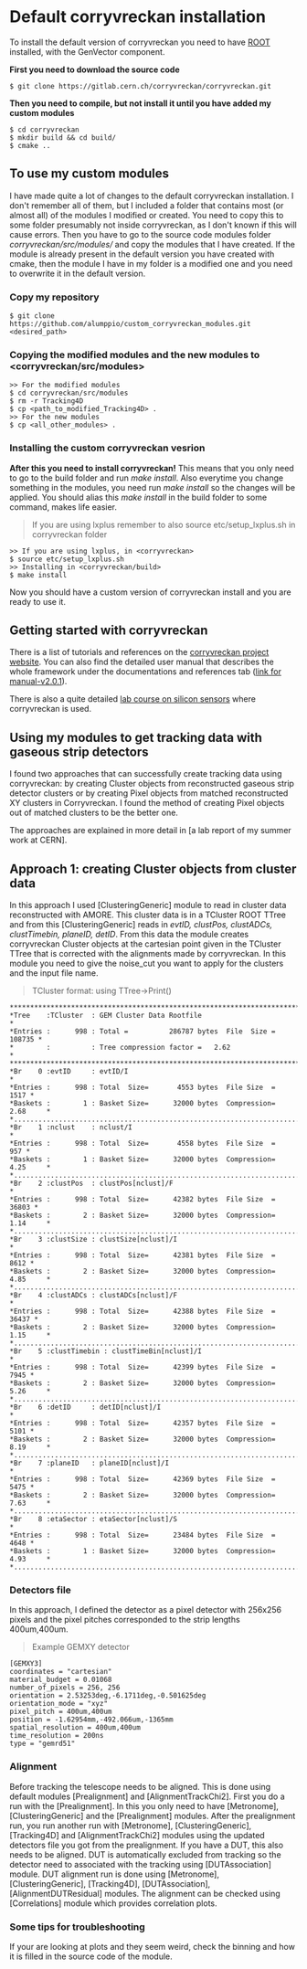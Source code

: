 # Default corryvreckan installation
To install the default version of corryvreckan you need to have [ROOT](https://root.cern.ch/building-root) installed, with the GenVector component.

**First you need to download the source code** 
```
$ git clone https://gitlab.cern.ch/corryvreckan/corryvreckan.git
```
**Then you need to compile, but not install it until you have added my custom modules**
```
$ cd corryvreckan
$ mkdir build && cd build/
$ cmake ..
```

## To use my custom modules

I have made quite a lot of changes to the default corryvreckan installation. I don't remember all of them, but I included a folder that contains most (or almost all) of the modules I modified or created. You need to copy this to some folder presumably not inside corryvreckan, as I don't known if this will cause errors. Then you have to go to the source code modules folder *corryvreckan/src/modules/* and copy the modules that I have created. If the module is already present in the default version you have created with cmake, then the module I have in my folder is a modified one and you need to overwrite it in the default version.

### Copy my repository
```
$ git clone https://github.com/alumppio/custom_corryvreckan_modules.git <desired_path>
```

### Copying the modified modules and the new modules to <corryvreckan/src/modules>
```
>> For the modified modules
$ cd corryvreckan/src/modules
$ rm -r Tracking4D
$ cp <path_to_modified_Tracking4D> .
>> For the new modules
$ cp <all_other_modules> . 
```

### Installing the custom corryvreckan vesrion

**After this you need to install corryvreckan!** This means that you only need to go to the build folder and run *make install*. Also everytime you change something in the modules, you need run *make install* so the changes will be applied. You should alias this *make install* in the build folder to some command, makes life easier.


> If you are using lxplus remember to also source etc/setup\_lxplus.sh in corryvreckan folder

```
>> If you are using lxplus, in <corryvreckan>
$ source etc/setup_lxplus.sh
>> Installing in <corryvreckan/build>
$ make install
```

Now you should have a custom version of corryvreckan install and you are ready to use it. 

## Getting started with corryvreckan

There is a list of tutorials and references on the [corryvreckan project website](https://project-corryvreckan.web.cern.ch/project-corryvreckan/page/publications/). You can also find the detailed user manual that describes the whole framework under the documentations and references tab ([link for manual-v2.0.1](https://project-corryvreckan.web.cern.ch/project-corryvreckan/usermanual/corryvreckan-manual-v2.0.1.pdf)).

There is also a quite detailed [lab course on silicon sensors](https://www.physi.uni-heidelberg.de/Einrichtungen/FP/anleitungen/F96.pdf) where corryvreckan is used.


## Using my modules to get tracking data with gaseous strip detectors

I found two approaches that can successfully create tracking data using corryvreckan: by creating Cluster objects from reconstructed gaseous strip detector clusters or by creating Pixel objects from matched reconstructed XY clusters in Corryvreckan. I found the method of creating Pixel objects out of matched clusters to be the better one.

The approaches are explained in more detail in [a lab report of my summer work at CERN].


## Approach 1: creating Cluster objects from cluster data

In this approach I used [ClusteringGeneric] module to read in cluster data reconstructed with AMORE. This cluster data is in a TCluster ROOT TTree and from this [ClusteringGeneric] reads in *evtID, clustPos, clustADCs, clustTimebin, planeID, detID*. From this data the module creates corryvreckan Cluster objects at the cartesian point given in the TCluster TTree that is corrected with the alignments made by corryvreckan. In this module you need to give the noise\_cut you want to apply for the clusters and the input file name.  

> TCluster format: using TTree-\>Print()
```
******************************************************************************
*Tree    :TCluster  : GEM Cluster Data Rootfile                              *
*Entries :      998 : Total =          286787 bytes  File  Size =     108735 *
*        :          : Tree compression factor =   2.62                       *
******************************************************************************
*Br    0 :evtID     : evtID/I                                                *
*Entries :      998 : Total  Size=       4553 bytes  File Size  =       1517 *
*Baskets :        1 : Basket Size=      32000 bytes  Compression=   2.68     *
*............................................................................*
*Br    1 :nclust    : nclust/I                                               *
*Entries :      998 : Total  Size=       4558 bytes  File Size  =        957 *
*Baskets :        1 : Basket Size=      32000 bytes  Compression=   4.25     *
*............................................................................*
*Br    2 :clustPos  : clustPos[nclust]/F                                     *
*Entries :      998 : Total  Size=      42382 bytes  File Size  =      36803 *
*Baskets :        2 : Basket Size=      32000 bytes  Compression=   1.14     *
*............................................................................*
*Br    3 :clustSize : clustSize[nclust]/I                                    *
*Entries :      998 : Total  Size=      42381 bytes  File Size  =       8612 *
*Baskets :        2 : Basket Size=      32000 bytes  Compression=   4.85     *
*............................................................................*
*Br    4 :clustADCs : clustADCs[nclust]/F                                    *
*Entries :      998 : Total  Size=      42388 bytes  File Size  =      36437 *
*Baskets :        2 : Basket Size=      32000 bytes  Compression=   1.15     *
*............................................................................*
*Br    5 :clustTimebin : clustTimeBin[nclust]/I                              *
*Entries :      998 : Total  Size=      42399 bytes  File Size  =       7945 *
*Baskets :        2 : Basket Size=      32000 bytes  Compression=   5.26     *
*............................................................................*
*Br    6 :detID     : detID[nclust]/I                                        *
*Entries :      998 : Total  Size=      42357 bytes  File Size  =       5101 *
*Baskets :        2 : Basket Size=      32000 bytes  Compression=   8.19     *
*............................................................................*
*Br    7 :planeID   : planeID[nclust]/I                                      *
*Entries :      998 : Total  Size=      42369 bytes  File Size  =       5475 *
*Baskets :        2 : Basket Size=      32000 bytes  Compression=   7.63     *
*............................................................................*
*Br    8 :etaSector : etaSector[nclust]/S                                    *
*Entries :      998 : Total  Size=      23484 bytes  File Size  =       4648 *
*Baskets :        1 : Basket Size=      32000 bytes  Compression=   4.93     *
*............................................................................*
```
### Detectors file

In this approach, I defined the detector as a pixel detector with 256x256 pixels and the pixel pitches corresponded to the strip lengths 400um,400um.
> Example GEMXY detector
```
[GEMXY3]
coordinates = "cartesian"
material_budget = 0.01068
number_of_pixels = 256, 256
orientation = 2.53253deg,-6.1711deg,-0.501625deg
orientation_mode = "xyz"
pixel_pitch = 400um,400um
position = -1.62954mm,-492.066um,-1365mm
spatial_resolution = 400um,400um
time_resolution = 200ns
type = "gemrd51"
```


### Alignment 

Before tracking the telescope needs to be aligned. This is done using default modules [Prealignment] and [AlignmentTrackChi2]. First you do a run with the [Prealignment]. In this you only need to have [Metronome], [ClusteringGeneric] and the [Prealignment] modules. After the prealignment run, you run another run with [Metronome], [ClusteringGeneric], [Tracking4D] and [AlignmentTrackChi2] modules using the updated detectors file you got from the prealignment. If you have a DUT, this also needs to be aligned. DUT is automatically excluded from tracking so the detector need to associated with the tracking using [DUTAssociation] module. DUT alignment run is done using [Metronome], [ClusteringGeneric], [Tracking4D], [DUTAssociation], [AlignmentDUTResidual] modules. The alignment can be checked using [Correlations] module which provides correlation plots.





### Some tips for troubleshooting

If your are looking at plots and they seem weird, check the binning and how it is filled in the source code of the module. 

